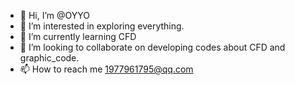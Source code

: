 - 👋 Hi, I’m @OYYO
- 👀 I’m interested in exploring everything.  
- 🌱 I’m currently learning CFD
- 💞️ I’m looking to collaborate on developing codes about CFD and graphic_code.
- 📫 How to reach me 1977961795@qq.com

<!---
tomouzhoay/tomouzhoay is a ✨ special ✨ repository because its `README.md` (this file) appears on your GitHub profile.
You can click the Preview link to take a look at your changes.
--->
